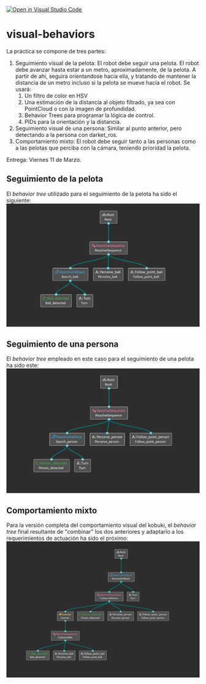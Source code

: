 [![Open in Visual Studio Code](https://classroom.github.com/assets/open-in-vscode-f059dc9a6f8d3a56e377f745f24479a46679e63a5d9fe6f495e02850cd0d8118.svg)](https://classroom.github.com/online_ide?assignment_repo_id=7213786&assignment_repo_type=AssignmentRepo)
# visual-behaviors

La práctica se compone de tres partes:

1. Seguimiento visual de la pelota: El robot debe seguir una pelota. El robot debe avanzar hasta estar a un metro, aproximadamente, de la pelota. A partir de ahí, seguira orientandose hacia ella, y tratando de mantener la distancia de un metro incluso si la pelota se mueve hacia el robot. Se usará:
   1.  Un filtro de color en HSV
   2.  Una estimación de la distancia al objeto filtrado, ya sea con PointCloud o con la imagen de profundidad.
   3.  Behavior Trees para programar la lógica de control.
   4.  PIDs para la orientación y la distancia.
2. Seguimiento visual de una persona: Similar al punto anterior, pero detectando a la persona con darket_ros.
3. Comportamiento mixto: El robot debe seguir tanto a las personas como a las pelotas que perciba con la cámara, teniendo prioridad la pelota.

Entrega: Viernes 11 de Marzo.


## Seguimiento de la pelota

El *behavior tree* utilizado para el seguimiento de la pelota ha sido el siguiente:
![Image text](https://github.com/Docencia-fmrico/visual-behavior-nocom-pila/blob/main/raw/Behavior_tree_ball.png)


## Seguimiento de una persona

El *behavior tree* empleado en este caso para el seguimiento de una pelota ha sido este:
![Image text](https://github.com/Docencia-fmrico/visual-behavior-nocom-pila/blob/main/raw/Behavior_tree_person.png)


## Comportamiento mixto

Para la versión completa del comportamiento visual del kobuki, el *behavior tree* final resultante de "combinar" los dos anteriores y adaptarlo a los requerimientos de actuación ha sido el próximo:
![Image text](https://github.com/Docencia-fmrico/visual-behavior-nocom-pila/blob/main/raw/Behavior_tree_complete.png)
